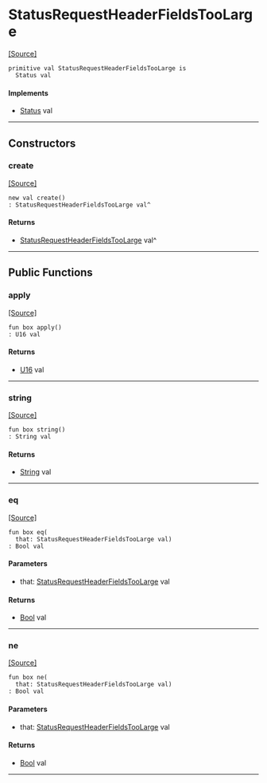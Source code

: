 # StatusRequestHeaderFieldsTooLarge
<span class="source-link">[[Source]](src/http/status.md#L119)</span>
```pony
primitive val StatusRequestHeaderFieldsTooLarge is
  Status val
```

#### Implements

* [Status](http-Status.md) val

---

## Constructors

### create
<span class="source-link">[[Source]](src/http/status.md#L119)</span>


```pony
new val create()
: StatusRequestHeaderFieldsTooLarge val^
```

#### Returns

* [StatusRequestHeaderFieldsTooLarge](http-StatusRequestHeaderFieldsTooLarge.md) val^

---

## Public Functions

### apply
<span class="source-link">[[Source]](src/http/status.md#L120)</span>


```pony
fun box apply()
: U16 val
```

#### Returns

* [U16](builtin-U16.md) val

---

### string
<span class="source-link">[[Source]](src/http/status.md#L121)</span>


```pony
fun box string()
: String val
```

#### Returns

* [String](builtin-String.md) val

---

### eq
<span class="source-link">[[Source]](src/http/status.md#L120)</span>


```pony
fun box eq(
  that: StatusRequestHeaderFieldsTooLarge val)
: Bool val
```
#### Parameters

*   that: [StatusRequestHeaderFieldsTooLarge](http-StatusRequestHeaderFieldsTooLarge.md) val

#### Returns

* [Bool](builtin-Bool.md) val

---

### ne
<span class="source-link">[[Source]](src/http/status.md#L120)</span>


```pony
fun box ne(
  that: StatusRequestHeaderFieldsTooLarge val)
: Bool val
```
#### Parameters

*   that: [StatusRequestHeaderFieldsTooLarge](http-StatusRequestHeaderFieldsTooLarge.md) val

#### Returns

* [Bool](builtin-Bool.md) val

---

